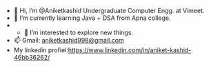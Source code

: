 - 👋 Hi, I’m @Aniketkashid Undergraduate Computer Engg. at Vimeet.
- 🌱 I’m currently learning Java + DSA from Apna college.
- - 👀 I’m interested to explore new things.
- 📫 Gmail: aniketkashid998@gmail.com
- My linkedin profiel:https://www.linkedin.com/in/aniket-kashid-46bb36262/

<!---
Aniketkashid03/Aniketkashid03 is a ✨ special ✨ repository because its `README.md` (this file) appears on your GitHub profile.
You can click the Preview link to take a look at your changes.
--->
